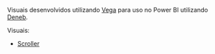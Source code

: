 Visuais desenvolvidos utilizando [Vega](https://vega.github.io/vega/) para uso no Power BI utilizando [Deneb](https://deneb-viz.github.io/).

Visuais:
- [Scroller](scroller/README.md)
